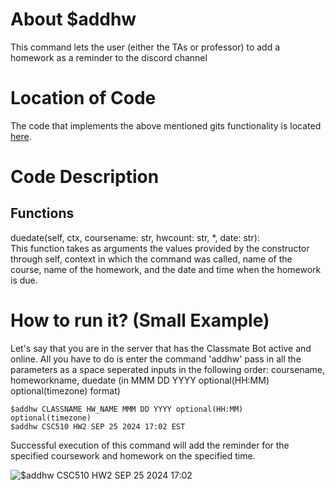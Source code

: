 # About $addhw 
This command lets the user (either the TAs or professor) to add a homework as a reminder to the discord channel 

# Location of Code
The code that implements the above mentioned gits functionality is located [here](https://github.com/SE21-Team2/ClassMateBot/blob/main/cogs/deadline.py).

# Code Description
## Functions
duedate(self, ctx, coursename: str, hwcount: str, *, date: str): <br>
This function takes as arguments the values provided by the constructor through self, context in which the command was called, name of the course, name of the homework, and the date and time when the homework is due. 

# How to run it? (Small Example)
Let's say that you are in the server that has the Classmate Bot active and online. All you have to do is 
enter the command 'addhw' pass in all the parameters as a space seperated inputs in the following order:
coursename, homeworkname, duedate (in MMM DD YYYY optional(HH:MM) optional(timezone) format)
```
$addhw CLASSNAME HW_NAME MMM DD YYYY optional(HH:MM) optional(timezone)
$addhw CSC510 HW2 SEP 25 2024 17:02 EST
```
Successful execution of this command will add the reminder for the specified coursework and homework on the specified time.

![$addhw CSC510 HW2 SEP 25 2024 17:02](https://github.com/SE21-Team2/ClassMateBot/blob/main/data/media/addhomework.gif)
